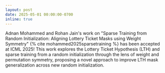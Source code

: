 ```yaml
---
layout: post
date: 2025-05-01 00:00:00-0700
inline: true
---
```

Adnan Mohammed and Rohan Jain's work on "Sparse Training from Random Initialization: Aligning Lottery Ticket Masks using Weight Symmetry" {% cite mohammed2025sparsetraining %} has been accepted at ICML 2025! 
This work explores the Lottery Ticket Hypothesis (LTH) and sparse training from a random initialization through the lens of weight and permutation symmetry, proposing a novel approach to improve LTH mask generalization across new random initialization.